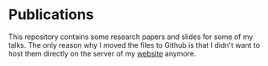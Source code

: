 # Publications

This repository contains some research papers and slides for some of my talks. The only reason why I moved the files to Github is that I didn't want to host them directly on the server of my [website](https://anpfeff.com) anymore.
